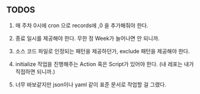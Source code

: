 ## TODOS

1. 매 주차 0시에 cron 으로 records에 ,0 을 추가해줘야 한다.

2. 종료 일시를 제공해야 한다. 무한 정 Week가 늘어나면 안 되니까.

3. 소스 코드 파일로 인정되는 패턴을 제공하던가, exclude 패턴을 제공해야 한다.

4. initialize 작업을 진행해주는 Action 혹은 Script가 있어야 한다. (내 레포는 내가 직접하면 되니까.)

5. 너무 바보같지만 json이나 yaml 같이 표준 문서로 작업할 걸 그랬다.